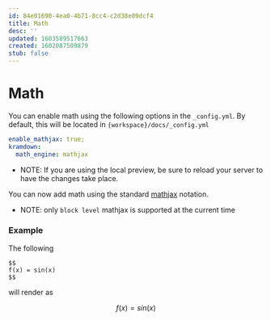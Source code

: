 ```yaml
---
id: 84e01690-4ea0-4b71-8cc4-c2d38e09dcf4
title: Math
desc: ''
updated: 1603589517663
created: 1602087509879
stub: false
---
```


# Math

You can enable math using the following options in the `_config.yml`. By default, this will be located in `{workspace}/docs/_config.yml`

```yml
enable_mathjax: true;
kramdown:
  math_engine: mathjax
```

- NOTE: If you are using the local preview, be sure to reload your server to have the changes take place.

You can now add math using the standard [mathjax](https://www.mathjax.org/) notation. 

- NOTE:  only `block level` mathjax is supported at the current time

### Example

The following 
```
$$
f(x) = sin(x)
$$
```
will render as

$$ 
f(x) = sin(x) 
$$